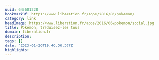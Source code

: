 ```yaml
---
uuid: 645601228
bookmarkOf: https://www.liberation.fr/apps/2016/06/pokemon/
category: link
headImage: https://www.liberation.fr/apps/2016/06/pokemon/social.jpg
title: Pokémon, traduisez-les tous
domain: liberation.fr
description:
tags: []
date: '2023-01-26T19:46:56.507Z'
highlights:
---
```



